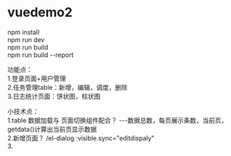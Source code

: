 # vuedemo2  
npm install  
npm run dev  
npm run build  
npm run build --report    

功能点：   
1.登录页面+用户管理   
2.任务管理table：新增，编辑，调度，删除   
3.日志统计页面：饼状图，柱状图   

小技术点：  
1.table 数据加载与 页面切换组件配合？ ---数据总数，每页展示条数，当前页，getdata()计算出当前页显示数据   
2.新增页面？ /el-dialog :visible.sync="editdispaly"    
3.

